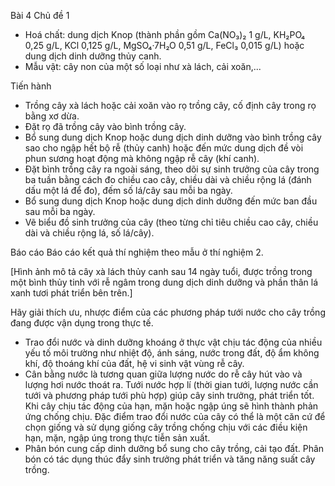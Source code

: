 Bài 4 Chủ đề 1

- Hoá chất: dung dịch Knop (thành phần gồm Ca(NO₃)₂ 1 g/L, KH₂PO₄ 0,25 g/L, KCl 0,125 g/L, MgSO₄·7H₂O 0,51 g/L, FeCl₃ 0,015 g/L) hoặc dung dịch dinh dưỡng thủy canh.
- Mẫu vật: cây non của một số loại như xà lách, cải xoăn,...

Tiến hành
- Trồng cây xà lách hoặc cải xoăn vào rọ trồng cây, cố định cây trong rọ bằng xơ dừa.
- Đặt rọ đã trồng cây vào bình trồng cây.
- Bổ sung dung dịch Knop hoặc dung dịch dinh dưỡng vào bình trồng cây sao cho ngập hết bộ rễ (thủy canh) hoặc đến mức dung dịch đề vòi phun sương hoạt động mà không ngập rễ cây (khí canh).
- Đặt bình trồng cây ra ngoài sáng, theo dõi sự sinh trưởng của cây trong ba tuần bằng cách đo chiều cao cây, chiều dài và chiều rộng lá (đánh dấu một lá để đo), đếm số lá/cây sau mỗi ba ngày.
- Bổ sung dung dịch Knop hoặc dung dịch dinh dưỡng đến mức ban đầu sau mỗi ba ngày.
- Vẽ biểu đồ sinh trưởng của cây (theo từng chỉ tiêu chiều cao cây, chiều dài và chiều rộng lá, số lá/cây).

Báo cáo
Báo cáo kết quả thí nghiệm theo mẫu ở thí nghiệm 2.

[Hình ảnh mô tả cây xà lách thủy canh sau 14 ngày tuổi, được trồng trong một bình thủy tinh với rễ ngâm trong dung dịch dinh dưỡng và phần thân lá xanh tươi phát triển bên trên.]

Hãy giải thích ưu, nhược điểm của các phương pháp tưới nước cho cây trồng đang được vận dụng trong thực tế.

- Trao đổi nước và dinh dưỡng khoáng ở thực vật chịu tác động của nhiều yếu tố môi trường như nhiệt độ, ánh sáng, nước trong đất, độ ẩm không khí, độ thoáng khí của đất, hệ vi sinh vật vùng rễ cây.
- Cân bằng nước là tương quan giữa lượng nước do rễ cây hút vào và lượng hơi nước thoát ra. Tưới nước hợp lí (thời gian tưới, lượng nước cần tưới và phương pháp tưới phù hợp) giúp cây sinh trưởng, phát triển tốt. Khi cây chịu tác động của hạn, mặn hoặc ngập úng sẽ hình thành phản ứng chống chịu. Đặc điểm trao đổi nước của cây có thể là một căn cứ để chọn giống và sử dụng giống cây trồng chống chịu với các điều kiện hạn, mặn, ngập úng trong thực tiễn sản xuất.
- Phân bón cung cấp dinh dưỡng bổ sung cho cây trồng, cải tạo đất. Phân bón có tác dụng thúc đẩy sinh trưởng phát triển và tăng năng suất cây trồng.